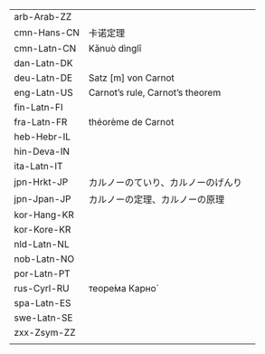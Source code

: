 | | | |
|-|-|-|
| arb-Arab-ZZ |  |  |
| cmn-Hans-CN | 卡诺定理 |  |
| cmn-Latn-CN | Kǎnuò dìnglǐ |  |
| dan-Latn-DK |  |  |
| deu-Latn-DE | Satz [m] von Carnot |  |
| eng-Latn-US | Carnot’s rule, Carnot’s theorem |  |
| fin-Latn-FI |  |  |
| fra-Latn-FR | théorème de Carnot |  |
| heb-Hebr-IL |  |  |
| hin-Deva-IN |  |  |
| ita-Latn-IT |  |  |
| jpn-Hrkt-JP | カルノーのていり、カルノーのげんり |  |
| jpn-Jpan-JP | カルノーの定理、カルノーの原理 |  |
| kor-Hang-KR |  |  |
| kor-Kore-KR |  |  |
| nld-Latn-NL |  |  |
| nob-Latn-NO |  |  |
| por-Latn-PT |  |  |
| rus-Cyrl-RU | теоре́ма Карно́ |  |
| spa-Latn-ES |  |  |
| swe-Latn-SE |  |  |
| zxx-Zsym-ZZ |  |  |
|  |  |  |
